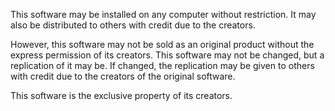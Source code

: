 This software may be installed on any computer without restriction. It may also be distributed to others with credit due to the creators.

However, this software may not be sold as an original product without the express permission of its creators.
This software may not be changed, but a replication of it may be. If changed, the replication may be given to others with credit due to the creators of the original software.

This software is the exclusive property of its creators.
